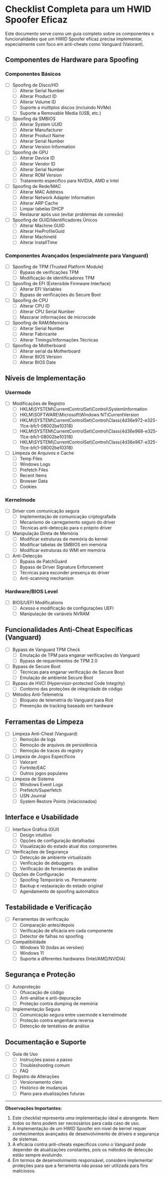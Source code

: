 # Checklist Completa para um HWID Spoofer Eficaz

Este documento serve como um guia completo sobre os componentes e funcionalidades que um HWID Spoofer eficaz precisa implementar, especialmente com foco em anti-cheats como Vanguard (Valorant).

## Componentes de Hardware para Spoofing

### Componentes Básicos
- [ ] Spoofing de Disco/HD
  - [ ] Alterar Serial Number
  - [ ] Alterar Product ID
  - [ ] Alterar Volume ID
  - [ ] Suporte a múltiplos discos (incluindo NVMe)
  - [ ] Suporte a Removable Media (USB, etc.)

- [ ] Spoofing da SMBIOS
  - [ ] Alterar System UUID
  - [ ] Alterar Manufacturer
  - [ ] Alterar Product Name
  - [ ] Alterar Serial Number
  - [ ] Alterar Version Information

- [ ] Spoofing de GPU
  - [ ] Alterar Device ID
  - [ ] Alterar Vendor ID
  - [ ] Alterar Serial Number
  - [ ] Alterar ROM Version
  - [ ] Tratamento específico para NVIDIA, AMD e Intel

- [ ] Spoofing de Rede/MAC
  - [ ] Alterar MAC Address
  - [ ] Alterar Network Adapter Information
  - [ ] Alterar ARP Cache
  - [ ] Limpar tabelas DHCP
  - [ ] Restaurar após uso (evitar problemas de conexão)

- [ ] Spoofing de GUID/Identificadores Únicos
  - [ ] Alterar Machine GUID
  - [ ] Alterar HwProfileGuid
  - [ ] Alterar MachineId
  - [ ] Alterar InstallTime

### Componentes Avançados (especialmente para Vanguard)
- [ ] Spoofing de TPM (Trusted Platform Module)
  - [ ] Bypass de verificações TPM
  - [ ] Modificação de identificadores TPM

- [ ] Spoofing de EFI (Extensible Firmware Interface)
  - [ ] Alterar EFI Variables
  - [ ] Bypass de verificações do Secure Boot

- [ ] Spoofing de CPU
  - [ ] Alterar CPU ID
  - [ ] Alterar CPU Serial Number 
  - [ ] Mascarar informações de microcode

- [ ] Spoofing de RAM/Memória
  - [ ] Alterar Serial Number
  - [ ] Alterar Fabricante
  - [ ] Alterar Timings/Informações Técnicas

- [ ] Spoofing de Motherboard
  - [ ] Alterar serial da Motherboard
  - [ ] Alterar BIOS Version
  - [ ] Alterar BIOS Date

## Níveis de Implementação

### Usermode
- [ ] Modificações de Registro
  - [ ] HKLM\SYSTEM\CurrentControlSet\Control\SystemInformation
  - [ ] HKLM\SOFTWARE\Microsoft\Windows NT\CurrentVersion
  - [ ] HKLM\SYSTEM\CurrentControlSet\Control\Class\{4d36e972-e325-11ce-bfc1-08002be10318}
  - [ ] HKLM\SYSTEM\CurrentControlSet\Control\Class\{4d36e968-e325-11ce-bfc1-08002be10318}
  - [ ] HKLM\SYSTEM\CurrentControlSet\Control\Class\{4d36e967-e325-11ce-bfc1-08002be10318}

- [ ] Limpeza de Arquivos e Cache
  - [ ] Temp Files
  - [ ] Windows Logs
  - [ ] Prefetch Files
  - [ ] Recent Items
  - [ ] Browser Data
  - [ ] Cookies

### Kernelmode
- [ ] Driver com comunicação segura
  - [ ] Implementação de comunicação criptografada
  - [ ] Mecanismo de carregamento seguro do driver
  - [ ] Técnicas anti-detecção para o próprio driver

- [ ] Manipulação Direta de Memória
  - [ ] Modificar estruturas de memória do kernel
  - [ ] Modificar tabelas de SMBIOS em memória
  - [ ] Modificar estruturas do WMI em memória

- [ ] Anti-Detecção
  - [ ] Bypass de PatchGuard
  - [ ] Bypass de Driver Signature Enforcement
  - [ ] Técnicas para esconder presença do driver
  - [ ] Anti-scanning mechanism

### Hardware/BIOS Level
- [ ] BIOS/UEFI Modifications
  - [ ] Acesso e modificação de configurações UEFI
  - [ ] Manipulação de variáveis NVRAM

## Funcionalidades Anti-Cheat Específicas (Vanguard)

- [ ] Bypass de Vanguard TPM Check
  - [ ] Emulação de TPM para enganar verificações do Vanguard
  - [ ] Bypass de requerimentos de TPM 2.0

- [ ] Bypass de Secure Boot
  - [ ] Técnicas para enganar verificação de Secure Boot
  - [ ] Emulação de ambiente Secure Boot

- [ ] Bypass de HVCI (Hypervisor-protected Code Integrity)
  - [ ] Contorno das proteções de integridade de código
  
- [ ] Métodos Anti-Telemetria
  - [ ] Bloqueio de telemetria do Vanguard para Riot
  - [ ] Prevenção de tracking baseado em hardware

## Ferramentas de Limpeza

- [ ] Limpeza Anti-Cheat (Vanguard)
  - [ ] Remoção de logs
  - [ ] Remoção de arquivos de persistência
  - [ ] Remoção de traces do registry

- [ ] Limpeza de Jogos Específicos
  - [ ] Valorant
  - [ ] Fortnite/EAC
  - [ ] Outros jogos populares

- [ ] Limpeza de Sistema
  - [ ] Windows Event Logs
  - [ ] Prefetch/Superfetch
  - [ ] USN Journal
  - [ ] System Restore Points (relacionados)

## Interface e Usabilidade

- [ ] Interface Gráfica (GUI)
  - [ ] Design intuitivo
  - [ ] Opções de configuração detalhadas
  - [ ] Visualização do estado atual dos componentes

- [ ] Verificações de Segurança
  - [ ] Detecção de ambiente virtualizado
  - [ ] Verificação de debuggers
  - [ ] Verificação de ferramentas de análise

- [ ] Opções de Configuração
  - [ ] Spoofing Temporário vs. Permanente
  - [ ] Backup e restauração do estado original
  - [ ] Agendamento de spoofing automático

## Testabilidade e Verificação

- [ ] Ferramentas de verificação
  - [ ] Comparação antes/depois
  - [ ] Verificação de eficácia em cada componente
  - [ ] Detector de falhas no spoofing

- [ ] Compatibilidade
  - [ ] Windows 10 (todas as versões)
  - [ ] Windows 11
  - [ ] Suporte a diferentes hardwares (Intel/AMD/NVIDIA)

## Segurança e Proteção

- [ ] Autoproteção
  - [ ] Ofuscação de código
  - [ ] Anti-análise e anti-depuração
  - [ ] Proteção contra dumping de memória

- [ ] Implementação Segura
  - [ ] Comunicação segura entre usermode e kernelmode
  - [ ] Proteção contra engenharia reversa
  - [ ] Detecção de tentativas de análise

## Documentação e Suporte

- [ ] Guia de Uso
  - [ ] Instruções passo a passo
  - [ ] Troubleshooting comum
  - [ ] FAQ

- [ ] Registro de Alterações
  - [ ] Versionamento claro
  - [ ] Histórico de mudanças
  - [ ] Plano para atualizações futuras

---

**Observações Importantes:**
1. Este checklist representa uma implementação ideal e abrangente. Nem todos os itens podem ser necessários para cada caso de uso.
2. A implementação de um HWID Spoofer em nível de kernel requer conhecimentos avançados de desenvolvimento de drivers e segurança de sistemas.
3. A eficácia contra anti-cheats específicos como o Vanguard pode depender de atualizações constantes, pois os métodos de detecção estão sempre evoluindo.
4. Em termos de desenvolvimento responsável, considere implementar proteções para que a ferramenta não possa ser utilizada para fins maliciosos.
